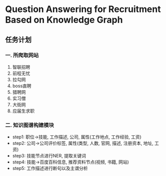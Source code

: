 # Question Answering for Recruitment Based on Knowledge Graph
## 任务计划
### 一. 所爬取网站
1. 智联招聘
2. 前程无忧
3. 拉勾网
4. boss直聘
5. 猎聘网
6. 实习僧
7. 大街网
8. 应届生求职

### 二. 知识图谱构建模块
- step1: 职位->技能, 工作描述, 公司, 属性(工作地点, 工作经验, 工资)
- step2: 公司->公司评价标签, 属性(类型, 人数, 官网, 描述, 注册资本, 地址, 工资)
- step3: 技能节点进行NER, 提取关键词
- step4: 技能->百度百科信息, 推荐资料节点(视频, 书籍, 网站)
- step5: 工作描述进行断句以及主谓分析
 
    
